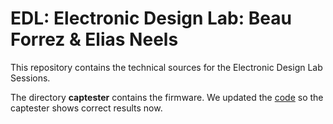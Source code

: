 # EDL: Electronic Design Lab: Beau Forrez & Elias Neels

This repository contains the technical sources for the Electronic Design Lab Sessions.

The directory **captester** contains the firmware. We updated the [code](https://github.com/Elias-Neels-Beau-Forrez/Captester_EDL/tree/main/captester/src)
 so the captester shows correct results now.
